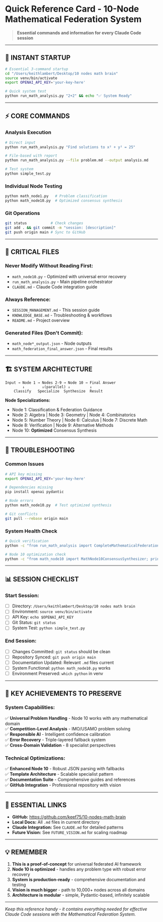 # Quick Reference Card - 10-Node Mathematical Federation System

> **Essential commands and information for every Claude Code session**

---

## 🚀 **INSTANT STARTUP**

```bash
# Essential 3-command startup
cd "/Users/keithlambert/Desktop/10 nodes math brain"
source venv/bin/activate  
export OPENAI_API_KEY='your-key-here'

# Quick system test
python run_math_analysis.py "2+2" && echo "✅ System Ready"
```

---

## ⚡ **CORE COMMANDS**

### **Analysis Execution**
```bash
# Direct input
python run_math_analysis.py "Find solutions to x² + y² = 25"

# File-based with report
python run_math_analysis.py --file problem.md --output analysis.md

# Test system
python simple_test.py
```

### **Individual Node Testing**
```bash
python math_node1.py   # Problem classification
python math_node10.py  # Optimized consensus synthesis
```

### **Git Operations**
```bash
git status           # Check changes
git add . && git commit -m "session: [description]" 
git push origin main # Sync to GitHub
```

---

## 📁 **CRITICAL FILES**

### **Never Modify Without Reading First:**
- `math_node10.py` - Optimized with universal error recovery
- `run_math_analysis.py` - Main pipeline orchestrator
- `CLAUDE.md` - Claude Code integration guide

### **Always Reference:**
- `SESSION_MANAGEMENT.md` - This session guide
- `KNOWLEDGE_BASE.md` - Troubleshooting & workflows  
- `README.md` - Project overview

### **Generated Files (Don't Commit):**
- `math_node*_output.json` - Node outputs
- `math_federation_final_answer.json` - Final results

---

## 🏗️ **SYSTEM ARCHITECTURE**

```
Input → Node 1 → Nodes 2-9 → Node 10 → Final Answer
        ↓        ↓(parallel) ↓         ↓
    Classify   Specialize  Synthesize  Result
```

**Node Specializations:**
- Node 1: Classification & Federation Guidance
- Node 2: Algebra | Node 3: Geometry | Node 4: Combinatorics
- Node 5: Number Theory | Node 6: Calculus | Node 7: Discrete Math  
- Node 8: Verification | Node 9: Alternative Methods
- Node 10: **Optimized** Consensus Synthesis

---

## 🔧 **TROUBLESHOOTING**

### **Common Issues**
```bash
# API key missing
export OPENAI_API_KEY='your-key-here'

# Dependencies missing  
pip install openai pydantic

# Node errors
python math_node10.py  # Test optimized synthesis

# Git conflicts
git pull --rebase origin main
```

### **System Health Check**
```bash
# Quick verification
python -c "from run_math_analysis import CompleteMathematicalFederationPipeline; print('✅ System OK')"

# Node 10 optimization check
python -c "from math_node10 import MathNode10ConsensusSynthesizer; print('✅ Node 10 Optimized')"
```

---

## 📊 **SESSION CHECKLIST**

### **Start Session:**
- [ ] Directory: `/Users/keithlambert/Desktop/10 nodes math brain`
- [ ] Environment: `source venv/bin/activate`
- [ ] API Key: `echo $OPENAI_API_KEY`
- [ ] Git Status: `git status`
- [ ] System Test: `python simple_test.py`

### **End Session:**
- [ ] Changes Committed: `git status` should be clean
- [ ] Repository Synced: `git push origin main`
- [ ] Documentation Updated: Relevant `.md` files current
- [ ] System Functional: `python math_node10.py` works
- [ ] Environment Preserved: `which python` in venv

---

## 🎯 **KEY ACHIEVEMENTS TO PRESERVE**

### **System Capabilities:**
✅ **Universal Problem Handling** - Node 10 works with any mathematical domain  
✅ **Competition-Level Analysis** - IMO/USAMO problem solving  
✅ **Responsible AI** - Intelligent confidence calibration  
✅ **Error Recovery** - Triple-layered fallback system  
✅ **Cross-Domain Validation** - 8 specialist perspectives  

### **Technical Optimizations:**
✅ **Enhanced Node 10** - Robust JSON parsing with fallbacks  
✅ **Template Architecture** - Scalable specialist pattern  
✅ **Documentation Suite** - Comprehensive guides and references  
✅ **GitHub Integration** - Professional repository with vision  

---

## 🔗 **ESSENTIAL LINKS**

- **GitHub:** https://github.com/keef75/10-nodes-math-brain
- **Local Docs:** All `.md` files in current directory
- **Claude Integration:** See `CLAUDE.md` for detailed patterns
- **Future Vision:** See `FUTURE_VISION.md` for scaling roadmap

---

## 💡 **REMEMBER**

1. **This is a proof-of-concept** for universal federated AI framework
2. **Node 10 is optimized** - handles any problem type with robust error recovery  
3. **System is production-ready** - comprehensive documentation and testing
4. **Vision is much bigger** - path to 10,000+ nodes across all domains
5. **Architecture is modular** - simple, Pydantic-based, infinitely scalable

---

*Keep this reference handy - it contains everything needed for effective Claude Code sessions with the Mathematical Federation System.*